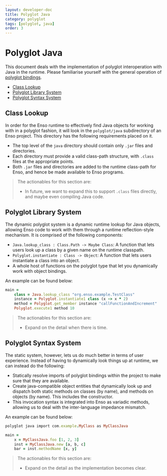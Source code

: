 ```yaml
---
layout: developer-doc
title: Polyglot Java
category: polyglot
tags: [polyglot, java]
order: 3
---
```


# Polyglot Java
This document deals with the implementation of polyglot interoperation with
Java in the runtime. Please familiarise yourself with the general operation of
[polyglot bindings](./polyglot-bindings.md).

<!-- MarkdownTOC levels="2,3" autolink="true" -->

- [Class Lookup](#class-lookup)
- [Polyglot Library System](#polyglot-library-system)
- [Polyglot Syntax System](#polyglot-syntax-system)

<!-- /MarkdownTOC -->

## Class Lookup
In order for the Enso runtime to effectively find Java objects for working with
in a polyglot fashion, it will look in the `polyglot/java` subdirectory of an
Enso project. This directory has the following requirements placed on it.

- The top level of the `java` directory should contain only `.jar` files and
  directories.
- Each directory must provide a valid class-path structure, with `.class` files
  at the appropriate points.
- Both `.jar` files and directories are added to the runtime class-path for
  Enso, and hence be made available to Enso programs.

> The actionables for this section are:
>
> - In future, we want to expand this to support `.class` files directly, and
>   maybe even compiling Java code.

## Polyglot Library System
The dynamic polyglot system is a dynamic runtime lookup for Java objects,
allowing Enso code to work with them through a runtime reflection-style
mechanism. It is comprised of the following components:

- `Java.lookup_class : Class.Path -> Maybe Class`: A function that lets
  users look up a class by a given name on the runtime classpath.
- `Polyglot.instantiate : Class -> Object`: A function that lets users
  instantiate a class into an object.
- A whole host of functions on the polyglot type that let you dynamically work
  with object bindings.

An example can be found below:

```ruby
main =
    class = Java.lookup_class "org.enso.example.TestClass"
    instance = Polyglot.instantiate1 class (x -> x * 2)
    method = Polyglot.get_member instance "callFunctionAndIncrement"
    Polyglot.execute1 method 10
```

> The actionables for this section are:
>
> - Expand on the detail when there is time.

## Polyglot Syntax System
The static system, however, lets us do much better in terms of user experience.
Instead of having to dynamically look things up at runtime, we can instead do
the following:

- Statically resolve imports of polyglot bindings within the project to make
  sure that they are available.
- Create java-compatible object entities that dynamically look up and dispatch
  both static methods on classes (by name), and methods on objects (by name).
  This includes the constructor.
- This invocation syntax is integrated into Enso as variadic methods, allowing
  us to deal with the inter-language impedance mismatch.

An example can be found below:

```ruby
polyglot java import com.example.MyClass as MyClassJava

main =
    x = MyClassJava.foo [1, 2, 3]
    inst = MyClassJava.new [a, b, c]
    bar = inst.methodName [x, y]
```

> The actionables for this section are:
>
> - Expand on the detail as the implementation becomes clear.
